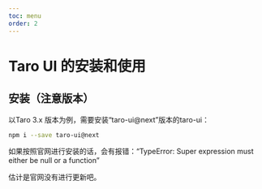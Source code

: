 ```yaml
---
toc: menu
order: 2
---
```


# Taro UI 的安装和使用

## 安装（注意版本）

以Taro 3.x 版本为例，需要安装“taro-ui@next”版本的taro-ui：

```bash
npm i --save taro-ui@next
```

如果按照官网进行安装的话，会有报错：“TypeError: Super expression must either be null or a function”

估计是官网没有进行更新吧。